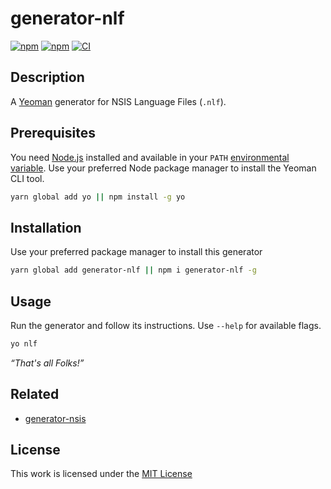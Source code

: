 # generator-nlf

[![npm](https://flat.badgen.net/npm/license/generator-nlf)](https://www.npmjs.org/package/generator-nlf)
[![npm](https://flat.badgen.net/npm/v/generator-nlf)](https://www.npmjs.org/package/generator-nlf)
[![CI](https://img.shields.io/github/workflow/status/idleberg/generator-nlf/CI?style=flat-square)](https://github.com/idleberg/generator-nlf/actions)
## Description

A [Yeoman](http://yeoman.io/authoring/user-interactions.html) generator for NSIS Language Files (`.nlf`).

## Prerequisites

You need [Node.js](https://nodejs.org/en/) installed and available in your `PATH` [environmental variable](http://superuser.com/a/284351/195953). Use your preferred Node package manager to install the Yeoman CLI tool.

```sh
yarn global add yo || npm install -g yo
```

## Installation

 Use your preferred package manager to install this generator

```sh
yarn global add generator-nlf || npm i generator-nlf -g
```

## Usage

Run the generator and follow its instructions. Use `--help` for available flags.

```sh
yo nlf
```

*“That's all Folks!”*

## Related

- [generator-nsis](https://www.npmjs.com/package/generator-nsis)

## License

This work is licensed under the [MIT License](https://opensource.org/licenses/MIT)
